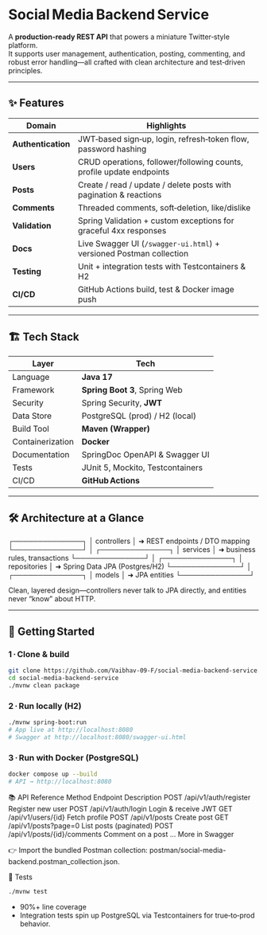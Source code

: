 # Social Media Backend Service 

A **production‑ready REST API** that powers a miniature Twitter‑style platform.  
It supports user management, authentication, posting, commenting, and robust error handling—all crafted with clean architecture and test‑driven principles.

---

## ✨ Features

| Domain            | Highlights                                                          |
|-------------------|---------------------------------------------------------------------|
| **Authentication**| JWT‑based sign‑up, login, refresh‑token flow, password hashing      |
| **Users**         | CRUD operations, follower/following counts, profile update endpoints|
| **Posts**         | Create / read / update / delete posts with pagination & reactions   |
| **Comments**      | Threaded comments, soft‑deletion, like/dislike                      |
| **Validation**    | Spring Validation + custom exceptions for graceful 4xx responses    |
| **Docs**          | Live Swagger UI (`/swagger-ui.html`) + versioned Postman collection |
| **Testing**       | Unit + integration tests with Testcontainers & H2                  |
| **CI/CD**         | GitHub Actions build, test & Docker image push                     |

---

## 🏗 Tech Stack

| Layer                | Tech                           |
|----------------------|--------------------------------|
| Language             | **Java 17**                    |
| Framework            | **Spring Boot 3**, Spring Web  |
| Security             | Spring Security, **JWT**       |
| Data Store           | PostgreSQL (prod) / H2 (local) |
| Build Tool           | **Maven (Wrapper)**            |
| Containerization     | **Docker**                     |
| Documentation        | SpringDoc OpenAPI & Swagger UI |
| Tests                | JUnit 5, Mockito, Testcontainers|
| CI/CD                | **GitHub Actions**             |

---

## 🛠 Architecture at a Glance

┌──────────────┐
│ controllers │ ➜ REST endpoints / DTO mapping
└──────────────┘
│
┌──────────────┐
│ services │ ➜ business rules, transactions
└──────────────┘
│
┌──────────────┐
│ repositories │ ➜ Spring Data JPA (Postgres/H2)
└──────────────┘
│
┌──────────────┐
│ models │ ➜ JPA entities
└──────────────┘

Clean, layered design—controllers never talk to JPA directly, and entities never “know” about HTTP.

---

## 🚀 Getting Started

### 1 · Clone & build

```bash
git clone https://github.com/Vaibhav-09-F/social-media-backend-service.git
cd social-media-backend-service
./mvnw clean package
```

### 2 · Run locally (H2)
```bash
./mvnw spring-boot:run
# App live at http://localhost:8080
# Swagger at http://localhost:8080/swagger-ui.html
```
### 3 · Run with Docker (PostgreSQL)
```bash
docker compose up --build
# API → http://localhost:8080
```

📚 API Reference
Method	Endpoint	Description
POST	/api/v1/auth/register	Register new user
POST	/api/v1/auth/login	Login & receive JWT
GET	/api/v1/users/{id}	Fetch profile
POST	/api/v1/posts	Create post
GET	/api/v1/posts?page=0	List posts (paginated)
POST	/api/v1/posts/{id}/comments	Comment on a post
…	More in Swagger	

👉 Import the bundled Postman collection: postman/social-media-backend.postman_collection.json.

🧪 Tests
```bash
./mvnw test
```

* 90%+ line coverage
* Integration tests spin up PostgreSQL via Testcontainers for true‑to‑prod behavior.


